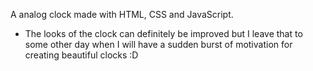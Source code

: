 A analog clock made with HTML, CSS and JavaScript.
- The looks of the clock can definitely be improved but I leave that to some other day when I will have a sudden burst of motivation for creating beautiful clocks :D
